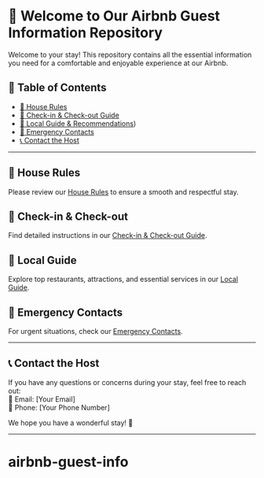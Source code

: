 # 🏡 Welcome to Our Airbnb Guest Information Repository  

Welcome to your stay! This repository contains all the essential information you need for a comfortable and enjoyable experience at our Airbnb.  

## 📖 Table of Contents  
- [📜 House Rules](house_rules.md)  
- [🛬 Check-in & Check-out Guide](check_in_out.md)  
- [📍 Local Guide & Recommendations](https://www.visitmaryland.org/regions-cities/southern-maryland))  
- [🚨 Emergency Contacts](emergency_contacts.md)  
- [📞 Contact the Host](#contact-the-host)  

---

## 📜 House Rules  
Please review our [House Rules](house_rules.md) to ensure a smooth and respectful stay.  

## 🛬 Check-in & Check-out  
Find detailed instructions in our [Check-in & Check-out Guide](check_in_out.md).  

## 📍 Local Guide  
Explore top restaurants, attractions, and essential services in our [Local Guide](local_guide.md).  

## 🚨 Emergency Contacts  
For urgent situations, check our [Emergency Contacts](emergency_contacts.md).  

---

## 📞 Contact the Host  
If you have any questions or concerns during your stay, feel free to reach out:  
📧 Email: [Your Email]  
📱 Phone: [Your Phone Number]  

We hope you have a wonderful stay! 🌟  

---
# airbnb-guest-info
